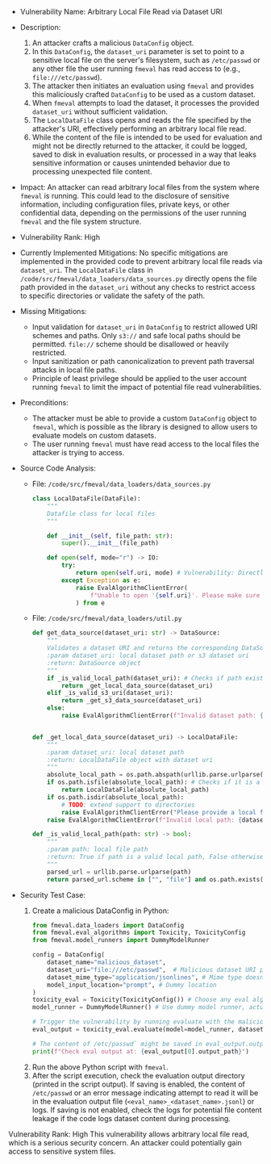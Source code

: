 - Vulnerability Name: Arbitrary Local File Read via Dataset URI
- Description:
    1. An attacker crafts a malicious `DataConfig` object.
    2. In this `DataConfig`, the `dataset_uri` parameter is set to point to a sensitive local file on the server's filesystem, such as `/etc/passwd` or any other file the user running `fmeval` has read access to (e.g., `file:///etc/passwd`).
    3. The attacker then initiates an evaluation using `fmeval` and provides this maliciously crafted `DataConfig` to be used as a custom dataset.
    4. When `fmeval` attempts to load the dataset, it processes the provided `dataset_uri` without sufficient validation.
    5. The `LocalDataFile` class opens and reads the file specified by the attacker's URI, effectively performing an arbitrary local file read.
    6. While the content of the file is intended to be used for evaluation and might not be directly returned to the attacker, it could be logged, saved to disk in evaluation results, or processed in a way that leaks sensitive information or causes unintended behavior due to processing unexpected file content.
- Impact:
    An attacker can read arbitrary local files from the system where `fmeval` is running. This could lead to the disclosure of sensitive information, including configuration files, private keys, or other confidential data, depending on the permissions of the user running `fmeval` and the file system structure.
- Vulnerability Rank: High
- Currently Implemented Mitigations:
    No specific mitigations are implemented in the provided code to prevent arbitrary local file reads via `dataset_uri`. The `LocalDataFile` class in `/code/src/fmeval/data_loaders/data_sources.py` directly opens the file path provided in the `dataset_uri` without any checks to restrict access to specific directories or validate the safety of the path.
- Missing Mitigations:
    - Input validation for `dataset_uri` in `DataConfig` to restrict allowed URI schemes and paths. Only `s3://` and safe local paths should be permitted. `file://` scheme should be disallowed or heavily restricted.
    - Input sanitization or path canonicalization to prevent path traversal attacks in local file paths.
    - Principle of least privilege should be applied to the user account running `fmeval` to limit the impact of potential file read vulnerabilities.
- Preconditions:
    - The attacker must be able to provide a custom `DataConfig` object to `fmeval`, which is possible as the library is designed to allow users to evaluate models on custom datasets.
    - The user running `fmeval` must have read access to the local files the attacker is trying to access.
- Source Code Analysis:
    - File: `/code/src/fmeval/data_loaders/data_sources.py`
        ```python
        class LocalDataFile(DataFile):
            """
            Datafile class for local files
            """

            def __init__(self, file_path: str):
                super().__init__(file_path)

            def open(self, mode="r") -> IO:
                try:
                    return open(self.uri, mode) # Vulnerability: Directly opens user-provided file_path
                except Exception as e:
                    raise EvalAlgorithmClientError(
                        f"Unable to open '{self.uri}'. Please make sure the local file path is valid."
                    ) from e
        ```
    - File: `/code/src/fmeval/data_loaders/util.py`
        ```python
        def get_data_source(dataset_uri: str) -> DataSource:
            """
            Validates a dataset URI and returns the corresponding DataSource object
            :param dataset_uri: local dataset path or s3 dataset uri
            :return: DataSource object
            """
            if _is_valid_local_path(dataset_uri): # Checks if path exists, but not if it's safe
                return _get_local_data_source(dataset_uri)
            elif _is_valid_s3_uri(dataset_uri):
                return _get_s3_data_source(dataset_uri)
            else:
                raise EvalAlgorithmClientError(f"Invalid dataset path: {dataset_uri}")


        def _get_local_data_source(dataset_uri) -> LocalDataFile:
            """
            :param dataset_uri: local dataset path
            :return: LocalDataFile object with dataset uri
            """
            absolute_local_path = os.path.abspath(urllib.parse.urlparse(dataset_uri).path) # Converts to absolute path, but no further checks
            if os.path.isfile(absolute_local_path): # Checks if it is a file, but not if it is safe
                return LocalDataFile(absolute_local_path)
            if os.path.isdir(absolute_local_path):
                # TODO: extend support to directories
                raise EvalAlgorithmClientError("Please provide a local file path instead of a directory path.")
            raise EvalAlgorithmClientError(f"Invalid local path: {dataset_uri}")

        def _is_valid_local_path(path: str) -> bool:
            """
            :param path: local file path
            :return: True if path is a valid local path, False otherwise
            """
            parsed_url = urllib.parse.urlparse(path)
            return parsed_url.scheme in ["", "file"] and os.path.exists(parsed_url.path) # Checks if path exists, but not if it is safe
        ```

- Security Test Case:
    1. Create a malicious DataConfig in Python:
        ```python
        from fmeval.data_loaders import DataConfig
        from fmeval.eval_algorithms import Toxicity, ToxicityConfig
        from fmeval.model_runners import DummyModelRunner

        config = DataConfig(
            dataset_name="malicious_dataset",
            dataset_uri="file:///etc/passwd",  # Malicious dataset URI pointing to /etc/passwd
            dataset_mime_type="application/jsonlines", # Mime type doesn't matter for this vulnerability
            model_input_location="prompt", # Dummy location
        )
        toxicity_eval = Toxicity(ToxicityConfig()) # Choose any eval algo
        model_runner = DummyModelRunner() # Use dummy model runner, actual model invocation is not needed for this vulnerability

        # Trigger the vulnerability by running evaluate with the malicious config
        eval_output = toxicity_eval.evaluate(model=model_runner, dataset_config=config)

        # The content of /etc/passwd` might be saved in eval_output.output_path if saving is enabled or logged during processing.
        print(f"Check eval output at: {eval_output[0].output_path}")
        ```
    2. Run the above Python script with `fmeval`.
    3. After the script execution, check the evaluation output directory (printed in the script output). If saving is enabled, the content of `/etc/passwd` or an error message indicating attempt to read it will be in the evaluation output file (`<eval_name>_<dataset_name>.jsonl`) or logs. If saving is not enabled, check the logs for potential file content leakage if the code logs dataset content during processing.

Vulnerability Rank: High
This vulnerability allows arbitrary local file read, which is a serious security concern. An attacker could potentially gain access to sensitive system files.